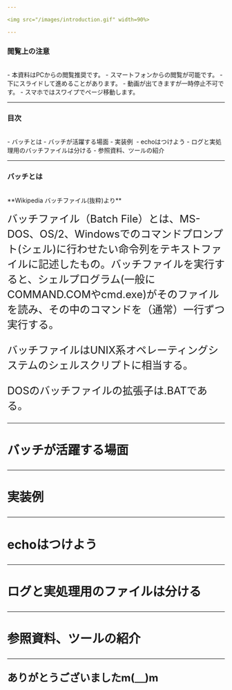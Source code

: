 ```yaml
---

<img src="/images/introduction.gif" width=90%>

---
```


### 閲覧上の注意　　　　　　　　
<br>
- 本資料はPCからの閲覧推奨です。
- スマートフォンからの閲覧が可能です。
- 下にスライドして進めることがあります。
- 動画が出てきますが一時停止不可です。
- スマホではスワイプでページ移動します。

---

### 目次
<br>
- バッチとは
- バッチが活躍する場面
- 実装例 
- echoはつけよう
- ログと実処理用のバッチファイルは分ける
- 参照資料、ツールの紹介
<br>

---

### バッチとは
<br>
**Wikipedia バッチファイル(抜粋)より**
<p><font size="5">バッチファイル（Batch File）とは、MS-DOS、OS/2、Windowsでのコマンドプロンプト(シェル)に行わせたい命令列をテキストファイルに記述したもの。バッチファイルを実行すると、シェルプログラム(一般に COMMAND.COMやcmd.exe)がそのファイルを読み、その中のコマンドを（通常）一行ずつ実行する。</p>
<p><font size="5">バッチファイルはUNIX系オペレーティングシステムのシェルスクリプトに相当する。</p>
<p><font size="5">DOSのバッチファイルの拡張子は.BATである。</p>

---

### バッチが活躍する場面

---

### 実装例

---

### echoはつけよう

---

### ログと実処理用のファイルは分ける

---

### 参照資料、ツールの紹介

---

**ありがとうございましたm(＿)m**
